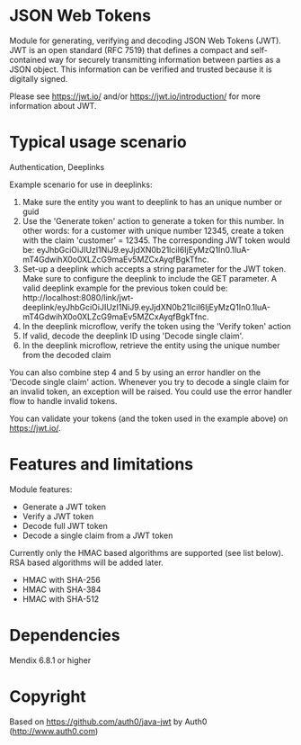 # JSON Web Tokens
Module for generating, verifying and decoding JSON Web Tokens (JWT). JWT is an open standard (RFC 7519) that defines a compact and self-contained way for securely transmitting information between parties as a JSON object. This information can be verified and trusted because it is digitally signed.

Please see https://jwt.io/ and/or https://jwt.io/introduction/ for more information about JWT.

# Typical usage scenario
Authentication, Deeplinks

Example scenario for use in deeplinks: 
1) Make sure the entity you want to deeplink to has an unique number or guid
2) Use the 'Generate token' action to generate a token for this number. In other words: for a customer with unique number 12345, create a token with the claim 'customer' = 12345. The corresponding JWT token would be: eyJhbGciOiJIUzI1NiJ9.eyJjdXN0b21lciI6IjEyMzQ1In0.1luA-mT4GdwihX0o0XLZcG9maEv5MZCxAyqfBgkTfnc.
3) Set-up a deeplink which accepts a string parameter for the JWT token. Make sure to configure the deeplink to include the GET parameter. A valid deeplink example for the previous token could be: http://localhost:8080/link/jwt-deeplink/eyJhbGciOiJIUzI1NiJ9.eyJjdXN0b21lciI6IjEyMzQ1In0.1luA-mT4GdwihX0o0XLZcG9maEv5MZCxAyqfBgkTfnc. 
4) In the deeplink microflow, verify the token using the 'Verify token' action
5) If valid, decode the deeplink ID using 'Decode single claim'. 
6) In the deeplink microflow, retrieve the entity using the unique number from the decoded claim

You can also combine step 4 and 5 by using an error handler on the 'Decode single claim' action. Whenever you try to decode a single claim for an invalid token, an exception will be raised. You could use the error handler flow to handle invalid tokens.

You can validate your tokens (and the token used in the example above) on https://jwt.io/.

# Features and limitations
Module features:
- Generate a JWT token
- Verify a JWT token
- Decode full JWT token
- Decode a single claim from a JWT token

Currently only the HMAC based algorithms are supported (see list below). RSA based algorithms will be added later.
- HMAC with SHA-256
- HMAC with SHA-384
- HMAC with SHA-512

# Dependencies
Mendix 6.8.1 or higher

# Copyright
Based on https://github.com/auth0/java-jwt by Auth0 (http://www.auth0.com)
